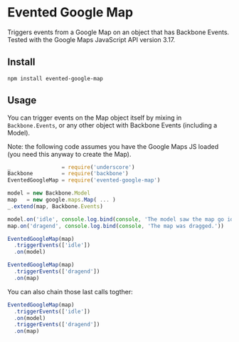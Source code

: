 # Evented Google Map

Triggers events from a Google Map on an object that has Backbone Events.
Tested with the Google Maps JavaScript API version 3.17.

## Install

`npm install evented-google-map`

## Usage

You can trigger events on the Map object itself by mixing in `Backbone.Events`,
or any other object with Backbone Events (including a Model).

Note: the following code assumes you have the Google Maps JS loaded (you need
this anyway to create the Map).

```js
_                = require('underscore')
Backbone         = require('backbone')
EventedGoogleMap = require('evented-google-map')

model = new Backbone.Model
map   = new google.maps.Map( ... )
_.extend(map, Backbone.Events)

model.on('idle', console.log.bind(console, 'The model saw the map go idle.'))
map.on('dragend', console.log.bind(console, 'The map was dragged.'))

EventedGoogleMap(map)
  .triggerEvents(['idle'])
  .on(model)

EventedGoogleMap(map)
  .triggerEvents(['dragend'])
  .on(map)
```

You can also chain those last calls togther:

```js
EventedGoogleMap(map)
  .triggerEvents(['idle'])
  .on(model)
  .triggerEvents(['dragend'])
  .on(map)
```
